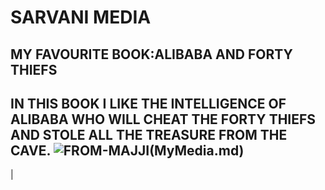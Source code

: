 # SARVANI MEDIA
## MY FAVOURITE BOOK:ALIBABA AND FORTY THIEFS
 IN THIS BOOK I LIKE THE INTELLIGENCE OF ALIBABA WHO WILL CHEAT THE FORTY THIEFS AND STOLE ALL THE TREASURE FROM THE CAVE.
 ![FROM-MAJJI](../my-first-repo/WhatsApp%20Image%202024-01-24%20at%204.19.53%20PM.jpeg)(MyMedia.md)
 --- 
|